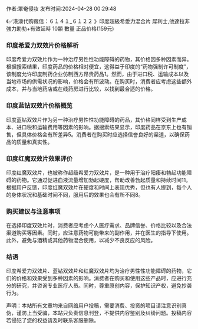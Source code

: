 <p>作者:罩奄侵妆 发布时间:2024-04-28 00:29:48</p>
<p>《✅港澳代购薇信：６１４１_６１２２ 》印度超級希愛力混合片 犀利士,他達拉非 強力助勃+有效延時 10顆 數量 正品价格(159元) </p>
									<h3 style></h3><h3 style>印度希爱力双效片价格解析</h3><p>印度希爱力双效片作为一种治疗男性性功能障碍的药物，其价格因多种因素而异。根据搜索结果，印度药品的价格相对便宜，这得益于印度的“药物强制许可制度”，该制度允许印度制药企业仿制西方昂贵药品1。然而，由于进口税、运输成本以及当地市场的供需状况的影响，价格会有所波动。在购买时，消费者应考虑这些额外成本，并与当地药店或在线药房进行比较，以找到最合适的价格。</p><h3 style>印度蓝钻双效片价格概览</h3><p>印度蓝钻双效片作为另一种治疗男性性功能障碍的药品，其价格同样受到生产成本、进口税和运输费用等因素的影响。据搜索结果显示，印度药品在京东上也有销售，但具体价格会有所差异5。消费者在购买时应选择信誉良好的渠道，以确保药品的质量和真实性。</p><p></p><h3 style>印度红魔双效片效果评价</h3><p>印度红魔双效片，也被称作超级希爱力双效片，是一种用于治疗阳痿和勃起功能障碍的药物。它通过促进血液流量增加勃起硬度，帮助改善勃起质量和持续时间11。根据用户反馈，印度红魔双效片在硬度和时间上表现优秀，但也有人提到，每个人的身体状况和基础时间不同，服用后的效果也会有所不同8。</p><h3 style>购买建议与注意事项</h3><p>在选择印度双效片时，消费者应考虑个人医疗需求、品牌信誉、价格比较以及合法渠道购买等因素。同时，应注意药物可能带来的副作用，并在医生的指导下使用。此外，避免与酒精或其他药物混合使用，以减少不良反应的风险。</p><h3 style>结语</h3><p>印度希爱力双效片、蓝钻双效片和红魔双效片均为治疗男性性功能障碍的药物，它们的价格和效果受到多种因素的影响。消费者在购买和使用这些产品时，应进行充分的研究，并咨询专业医疗人员。同时，尊重原创内容，保护知识产权，避免抄袭行为。</p><p></p><p></p><p></p>				声明：本站所有文章均来自网络用户投稿，需要消费、投资的项目请注意识别真伪，谨防上当受骗，本站只负责信息刊登，不提供内容鉴别及纠纷问题。投稿内容若侵犯了您的权益请及时联系客服删除。				
